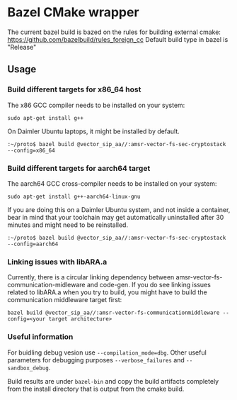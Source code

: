 # Bazel CMake wrapper

The current bazel build is bazed on the rules for building external cmake:
https://github.com/bazelbuild/rules_foreign_cc
Default build type in bazel is "Release" 

## Usage
### Build different targets for x86_64 host  

The x86 GCC compiler needs to be installed on your system:
```
sudo apt-get install g++
```

On Daimler Ubuntu laptops, it might be installed by default.

```
:~/proto$ bazel build @vector_sip_aa//:amsr-vector-fs-sec-cryptostack --config=x86_64
```

### Build different targets for aarch64 target 

The aarch64 GCC cross-compiler needs to be installed on your system:
```
sudo apt-get install g++-aarch64-linux-gnu
```

If you are doing this on a Daimler Ubuntu system, and not inside a container, bear in mind that your toolchain may get
automatically uninstalled after 30 minutes and might need to be reinstalled. 

```
:~/proto$ bazel build @vector_sip_aa//:amsr-vector-fs-sec-cryptostack --config=aarch64
```

### Linking issues with libARA.a

Currently, there is a circular linking dependency between amsr-vector-fs-communication-midleware and code-gen. If you
do see linking issues related to libARA.a when you try to build, you might have to build the communication middleware
target first:
```
bazel build @vector_sip_aa//:amsr-vector-fs-communicationmiddleware --config=<your target architecture>
```

### Useful information
For buidling debug vesion use `--compilation_mode=dbg`. Other useful parameters for debugging purposes
`--verbose_failures` and `--sandbox_debug`.

Build results are under `bazel-bin` and copy the build artifacts
completely from the install directory that is output from the cmake build.
